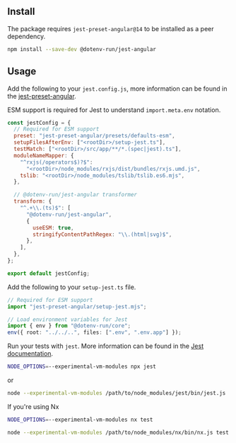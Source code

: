 ## Install

The package requires `jest-preset-angular@14` to be installed as a peer dependency.

```sh
npm install --save-dev @dotenv-run/jest-angular
```

## Usage

Add the following to your `jest.config.js`, more information can be found in the [jest-preset-angular](https://thymikee.github.io/jest-preset-angular/docs/guides/esm-support/).

ESM support is required for Jest to understand `import.meta.env` notation.

```js
const jestConfig = {
  // Required for ESM support
  preset: "jest-preset-angular/presets/defaults-esm",
  setupFilesAfterEnv: ["<rootDir>/setup-jest.ts"],
  testMatch: ["<rootDir>/src/app/**/*.(spec|jest).ts"],
  moduleNameMapper: {
    "^rxjs(/operators$)?$":
      "<rootDir>/node_modules/rxjs/dist/bundles/rxjs.umd.js",
    tslib: "<rootDir>/node_modules/tslib/tslib.es6.mjs",
  },

  // @dotenv-run/jest-angular transformer
  transform: {
    "^.+\\.(ts)$": [
      "@dotenv-run/jest-angular",
      {
        useESM: true,
        stringifyContentPathRegex: "\\.(html|svg)$",
      },
    ],
  },
};

export default jestConfig;
```

Add the following to your `setup-jest.ts` file.

```ts
// Required for ESM support
import "jest-preset-angular/setup-jest.mjs";

// Load environment variables for Jest
import { env } from "@dotenv-run/core";
env({ root: "../../..", files: [".env", ".env.app"] });
```

Run your tests with `jest`. More information can be found in the [Jest documentation](https://jestjs.io/docs/ecmascript-modules).

```sh
NODE_OPTIONS=--experimental-vm-modules npx jest
```

or

```sh
node --experimental-vm-modules /path/to/node_modules/jest/bin/jest.js
```

If you're using Nx

```sh
NODE_OPTIONS=--experimental-vm-modules nx test
```

```sh
node --experimental-vm-modules /path/to/node_modules/nx/bin/nx.js test
```
